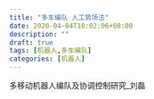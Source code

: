 ```yaml
---
title: "多车编队 人工势场法"
date: 2020-04-04T10:02:06+08:00
description: ""
draft: true
tags: [机器人,多车编队]
categories: [机器人]
---
```

多移动机器人编队及协调控制研究_刘磊